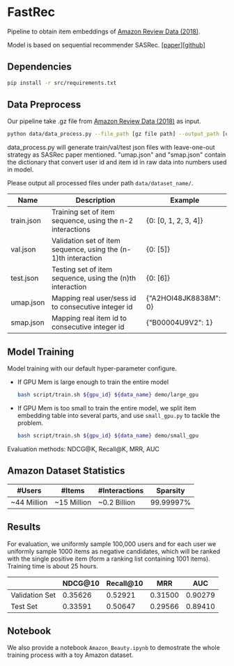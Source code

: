 # FastRec

Pipeline to obtain item embeddings of [Amazon Review Data (2018)](https://nijianmo.github.io/amazon/index.html).

Model is based on sequential recommender SASRec. [[paper](https://cseweb.ucsd.edu/~jmcauley/pdfs/icdm18.pdf)][[github](https://github.com/kang205/SASRec)]

## Dependencies

```bash
pip install -r src/requirements.txt
```

## Data Preprocess

Our pipeline take .gz file from [Amazon Review Data (2018)](https://nijianmo.github.io/amazon/index.html) as input. 

```bash
python data/data_process.py --file_path [gz file path] --output_path [output directory]
```

data_process.py will generate train/val/test json files with leave-one-out strategy as SASRec paper mentioned. "umap.json" and "smap.json" contain the dictionary that convert user id and item id in raw data into numbers used in model.

Please output all processed files under path `data/dataset_name/`.

| Name        | Description     | Example |
|-------------|--------------|---------------|
| train.json  | Training set of item sequence, using the n-2 interactions       | {0: [0, 1, 2, 3, 4]}   |
| val.json    | Validation set of item sequence, using the (n-1)th interaction  | {0: [5]}               |
| test.json   | Testing set of item sequence, using the (n)th interaction       | {0: [6]}               |
| umap.json   | Mapping real user/sess id to consecutive integer id             |  {"A2HOI48JK8838M": 0} |
| smap.json   | Mapping real item id to consecutive integer id                  | {"B00004U9V2": 1}      |




## Model Training

Model training with our default hyper-parameter configure.

- If GPU Mem is large enough to train the entire model
    ```bash
    bash script/train.sh ${gpu_id} ${data_name} demo/large_gpu
    ```
- If GPU Mem is too small to train the entire model, we split item embedding table into several parts, and use `small_gpu.py` to tackle the problem.
    ```bash
    bash script/train.sh ${gpu_id} ${data_name} demo/small_gpu
    ```
Evaluation methods: NDCG@K, Recall@K, MRR, AUC


## Amazon Dataset Statistics

| #Users | #Items | #Interactions |  Sparsity |
|--------|--------|---------------|-----------|
| ~44 Million |  ~15 Million  | ~0.2 Billion |  99.99997% |

## Results

For evaluation, we uniformly sample 100,000 users and for each user we uniformly sample 1000 items as negative candidates, which will be ranked with the single positive item (form a ranking list containing 1001 items).
Training time is about 25 hours.


|        | NDCG@10 | Recall@10 | MRR | AUC |
|--------|---------|-----------|-----|-----|
| Validation Set| 0.35626 | 0.52921 | 0.31500 | 0.90279 |
| Test Set| 0.33591 | 0.50647 | 0.29566 | 0.89410 |

## Notebook

We also provide a notebook `Amazon_Beauty.ipynb` to demostrate the whole training process with a toy Amazon dataset.
